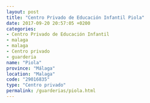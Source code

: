 ```yaml
---
layout: post
title: "Centro Privado de Educación Infantil Piola"
date: 2017-09-20 20:57:05 +0200
categories:
- Centro Privado de Educación Infantil
- malaga
- malaga
- Centro privado
- guarderia
name: "Piola"
province: "Málaga"
location: "Malaga"
code: "29016835"
type: "Centro privado"
permalink: /guarderias/piola.html
---
```

